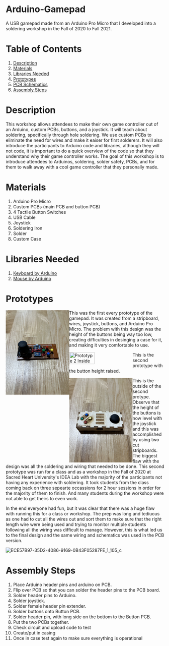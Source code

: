 # Arduino-Gamepad
A USB gamepad made from an Arduino Pro Micro that I developed into a soldering workshop in the Fall of 2020 to Fall 2021.

# Table of Contents
1. [Description](#description)
2. [Materials](#materials)
3. [Libraries Needed](#libraries-needed)
4. [Prototypes](#prototypes)
5. [PCB Schematics](#pcb-schematics)
6. [Assembly Steps](#assembly-steps)

# Description
This workshop allows attendees to make their own game controller out of an Arduino, custom PCBs, buttons, and a joystick. It will teach about soldering, specifically through hole soldering. We use custom PCBs to eliminate the need for wires and make it eaiser for first solderers. It will also introduce the participants to Arduino code and libraries, although they will not code, it is important to do a quick overview of the code so that they understand why their game controller works. The goal of this workshop is to introduce attendees to Arduinos, soldering, solder safety, PCBs, and for them to walk away with a cool game controller that they personally made. 

# Materials
1. Arduino Pro Micro
2. Custom PCBs (main PCB and button PCB)
3. 4 Tactile Button Switches
4. USB Cable
5. Joystick
6. Soldering Iron
7. Solder
8. Custom Case


# Libraries Needed
1. [Keyboard by Arduino](https://www.arduino.cc/reference/en/libraries/keyboard/)
2. [Mouse by Arduino](https://www.arduino.cc/reference/en/libraries/mouse/)

# Prototypes
<div class="image">
<img src="Pictures/PrototypeV1.jpeg" width="40%" height="40%" title="Prototype 1" align="left">

This was the first every prototype of the gamepad. It was created from a stripboard, wires, joystick, buttons, and Arduino Pro Micro. The problem with this design was the height of the buttons being way too low, creating difficulties in desinging a case for it, and making it very comfortable to use.<br />
  
<img src="Pictures/PrototypeV2.jpeg" width="40%" height="40%" title="Prototype 2 Inside" align="left">
  
This is the second prototype with the button height raised.

<img src="Pictures/PrototypeV2Case.jpeg" width="40%" height="40%" title="Prototype 2 Case" align="left">
This is the outside of the second protype. Observe that the height of the buttons is now level with the joystick and this was accomplished by using two cut stripboards. The biggest flaw with the design was all the soldering and wiring that needed to be done. This second prototype was run for a class and as a workshop in the Fall of 2020 at Sacred Heart University's IDEA Lab with the majority of the participants not having any experience with soldering. It took students from the class coming back on three sepearte occassions for 2 hour sessions in order for the majority of them to finish. And many students during the workshop were not able to get theirs to even work.

In the end everyone had fun, but it was clear that there was a huge flaw with running this for a class or workshop. The prep was long and tediuous as one had to cut all the wires out and sort them to make sure that the right length wire were being used and trying to monitor multiple students following all the wiring was difficult to manage. However, this is what led us to the final design and the same wiring and schematics was used in the PCB version.
</div>
  
![ECE57B97-35D2-4086-9169-0B43F05287FE_1_105_c](https://user-images.githubusercontent.com/71469786/168112703-a69e1916-5ee0-4f9b-82d2-67b31f994a8f.jpeg)

# Assembly Steps
1. Place Arduino header pins and arduino on PCB.
2. Flip over PCB so that you can solder the header pins to the PCB board.
3. Solder header pins to Arduino.
9. Solder joystick.
10. Solder female header pin extender.
11. Solder buttons onto Button PCB.
12. Solder header pin, with long side on the bottom to the Button PCB.
13. Put the two PCBs together.
14. Check circuit and upload code to test
15. Create/put in casing
16. Once in case test again to make sure everything is operational
